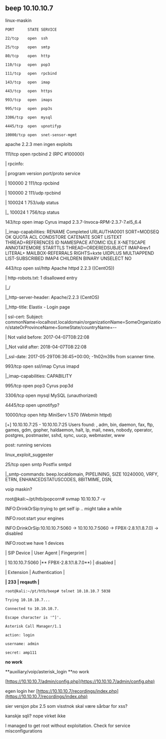 ## beep 10.10.10.7

linux-maskin

`PORT      STATE SERVICE`

`22/tcp    open  ssh`

`25/tcp    open  smtp`

`80/tcp    open  http`

`110/tcp   open  pop3`

`111/tcp   open  rpcbind`

`143/tcp   open  imap`

`443/tcp   open  https`

`993/tcp   open  imaps`

`995/tcp   open  pop3s`

`3306/tcp  open  mysql`

`4445/tcp  open  upnotifyp`

`10000/tcp open  snet-sensor-mgmt`

apache 2.2.3 men ingen exploits

111/tcp   open  rpcbind    2 \(RPC \#100000\)

\| rpcinfo:

\|   program version   port/proto  service

\|   100000  2            111/tcp  rpcbind

\|   100000  2            111/udp  rpcbind

\|   100024  1            753/udp  status

\|\_  100024  1            756/tcp  status

143/tcp   open  imap       Cyrus imapd 2.3.7-Invoca-RPM-2.3.7-7.el5\_6.4

\|\_imap-capabilities: RENAME Completed URLAUTHA0001 SORT=MODSEQ OK QUOTA ACL CONDSTORE CATENATE SORT LISTEXT THREAD=REFERENCES ID NAMESPACE ATOMIC IDLE X-NETSCAPE ANNOTATEMORE STARTTLS THREAD=ORDEREDSUBJECT IMAP4rev1 LITERAL+ MAILBOX-REFERRALS RIGHTS=kxte UIDPLUS MULTIAPPEND LIST-SUBSCRIBED IMAP4 CHILDREN BINARY UNSELECT NO

443/tcp   open  ssl/http   Apache httpd 2.2.3 \(\(CentOS\)\)

\| http-robots.txt: 1 disallowed entry

\|\_/

\|\_http-server-header: Apache/2.2.3 \(CentOS\)

\|\_http-title: Elastix - Login page

\| ssl-cert: Subject: commonName=localhost.localdomain/organizationName=SomeOrganization/stateOrProvinceName=SomeState/countryName=--

\| Not valid before: 2017-04-07T08:22:08

\|\_Not valid after:  2018-04-07T08:22:08

\|\_ssl-date: 2017-05-29T06:36:45+00:00; -1h02m39s from scanner time.

993/tcp   open  ssl/imap   Cyrus imapd

\|\_imap-capabilities: CAPABILITY

995/tcp   open  pop3       Cyrus pop3d

3306/tcp  open  mysql      MySQL \(unauthorized\)

4445/tcp  open  upnotifyp?

10000/tcp open  http       MiniServ 1.570 \(Webmin httpd\)

\[+\] 10.10.10.7:25         - 10.10.10.7:25 Users found: , adm, bin, daemon, fax, ftp, games, gdm, gopher, haldaemon, halt, lp, mail, news, nobody, operator, postgres, postmaster, sshd, sync, uucp, webmaster, www

post: running services

linux\_exploit\_suggester

25/tcp    open  smtp       Postfix smtpd

\|\_smtp-commands: beep.localdomain, PIPELINING, SIZE 10240000, VRFY, ETRN, ENHANCEDSTATUSCODES, 8BITMIME, DSN,

voip maskin?

root@kali:~/pt/htb/popcorn\# svmap 10.10.10.7 -v

INFO:DrinkOrSip:trying to get self ip .. might take a while

INFO:root:start your engines

INFO:DrinkOrSip:10.10.10.7:5060    -&gt;    10.10.10.7:5060    -&gt;    FPBX-2.8.1\(1.8.7.0\)    -&gt;    disabled

INFO:root:we have 1 devices

\| SIP Device      \| User Agent          \| Fingerprint \|

\| 10.10.10.7:5060 \|** FPBX-2.8.1\(1.8.7.0**\) \| disabled    \|

\| Extension \| Authentication \|

**\| 233       \| reqauth        \|**

`root@kali:~/pt/htb/beep# telnet 10.10.10.7 5038`

`Trying 10.10.10.7...`

`Connected to 10.10.10.7.`

`Escape character is '^]'.`

`Asterisk Call Manager/1.1`

`action: login`

`username: admin`

`secret: amp111`

**no work**

**auxiliary/voip/asterisk\_login **no work

[https://10.10.10.7/admin/config.php](https://10.10.10.7/admin/config.php)

egen login her [https://10.10.10.7/recordings/index.php](https://10.10.10.7/recordings/index.php)

sier versjon pbx 2.5 som visstnok skal være sårbar for xss?

kanskje sqli? nope virket ikke

I managed to get root without exploitation. Check for service misconfigurations

